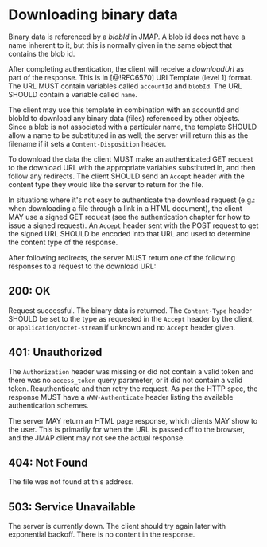 # Downloading binary data

Binary data is referenced by a *blobId* in JMAP. A blob id does not have a name inherent to it, but this is normally given in the same object that contains the blob id.

After completing authentication, the client will receive a *downloadUrl* as part of the response. This is in [@!RFC6570] URI Template (level 1) format. The URL MUST contain variables called `accountId` and `blobId`. The URL SHOULD contain a variable called `name`.

The client may use this template in combination with an accountId and blobId to download any binary data (files) referenced by other objects. Since a blob is not associated with a particular name, the template SHOULD allow a name to be substituted in as well; the server will return this as the filename if it sets a `Content-Disposition` header.

To download the data the client MUST make an authenticated GET request to the download URL with the appropriate variables substituted in, and then follow any redirects. The client SHOULD send an `Accept` header with the content type they would like the server to return for the file.

In situations where it's not easy to authenticate the download request (e.g.: when downloading a file through a link in a HTML document), the client MAY use a signed GET request (see the authentication chapter for how to issue a signed request). An `Accept` header sent with the POST request to get the signed URL SHOULD be encoded into that URL and used to determine the content type of the response.

After following redirects, the server MUST return one of the following responses to a request to the download URL:

## 200: OK

Request successful. The binary data is returned. The `Content-Type` header SHOULD be set to the type as requested in the `Accept` header by the client, or `application/octet-stream` if unknown and no `Accept` header given.

## 401: Unauthorized

The `Authorization` header was missing or did not contain a valid token and there was no `access_token` query parameter, or it did not contain a valid token. Reauthenticate and then retry the request. As per the HTTP spec, the response MUST have a `WWW-Authenticate` header listing the available authentication schemes.

The server MAY return an HTML page response, which clients MAY show to the user. This is primarily for when the URL is passed off to the browser, and the JMAP client may not see the actual response.

## 404: Not Found

The file was not found at this address.

## 503: Service Unavailable

The server is currently down. The client should try again later with exponential backoff. There is no content in the response.
